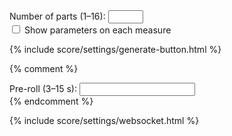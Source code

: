 <div class="settings-group">
    <label for="settings-parts">Number of parts (1–16):</label>
    <input type="number" min="1" max="16" id="settings-parts">
</div>
<div class="settings-group">
    <label><input name="settings-showall" type="checkbox"> Show parameters on each measure</label>
</div>

{% include score/settings/generate-button.html %}

{% comment %}
<div class="settings-group">
    <label>Pre-roll (3–15 s):</label>
    <input type="number" id="settings-preroll">
</div>
{% endcomment %}

{% include score/settings/websocket.html %}
